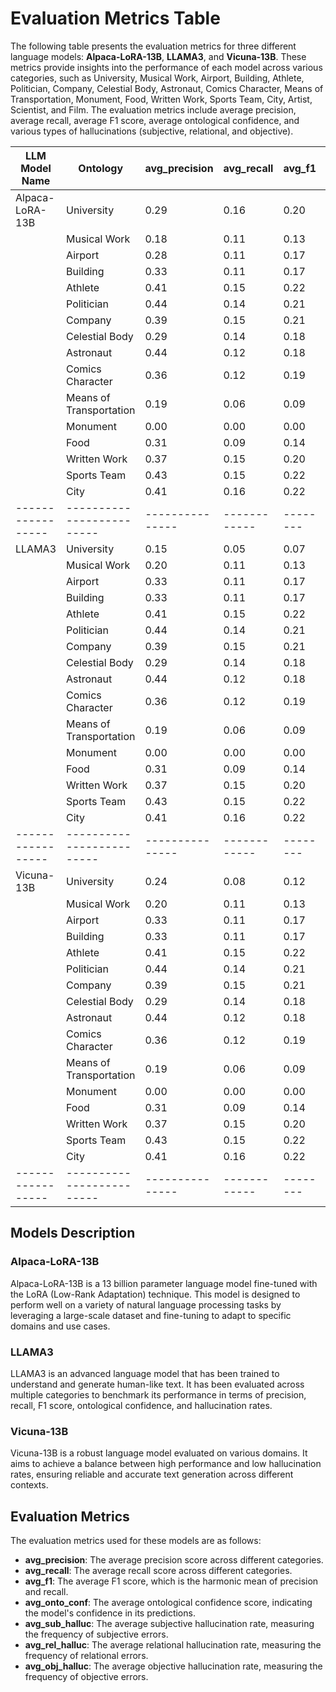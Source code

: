 # Evaluation Metrics Table

The following table presents the evaluation metrics for three different language models: **Alpaca-LoRA-13B**, **LLAMA3**, and **Vicuna-13B**. These metrics provide insights into the performance of each model across various categories, such as University, Musical Work, Airport, Building, Athlete, Politician, Company, Celestial Body, Astronaut, Comics Character, Means of Transportation, Monument, Food, Written Work, Sports Team, City, Artist, Scientist, and Film. The evaluation metrics include average precision, average recall, average F1 score, average ontological confidence, and various types of hallucinations (subjective, relational, and objective).

| LLM Model Name  | Ontology                | avg_precision | avg_recall | avg_f1 | avg_onto_conf | avg_sub_halluc | avg_rel_halluc | avg_obj_halluc |
|-----------------|-------------------------|---------------|------------|--------|---------------|----------------|----------------|----------------|
| Alpaca-LoRA-13B | University              | 0.29          | 0.16       | 0.20   | 0.89          | 0.13           | 0.30           | 0.06           |
|                 | Musical Work            | 0.18          | 0.11       | 0.13   | 0.49          | 0.39           | 0.51           | 0.31           |
|                 | Airport                 | 0.28          | 0.11       | 0.17   | 0.63          | 0.02           | 0.37           | 0.12           |
|                 | Building                | 0.33          | 0.11       | 0.17   | 0.83          | 0.02           | 0.17           | 0.09           |
|                 | Athlete                 | 0.41          | 0.15       | 0.22   | 0.73          | 0.00           | 0.27           | 0.20           |
|                 | Politician              | 0.44          | 0.14       | 0.21   | 0.73          | 0.07           | 0.27           | 0.16           |
|                 | Company                 | 0.39          | 0.15       | 0.21   | 0.55          | 0.11           | 0.45           | 0.33           |
|                 | Celestial Body          | 0.29          | 0.14       | 0.18   | 0.91          | 0.03           | 0.09           | 0.26           |
|                 | Astronaut               | 0.44          | 0.12       | 0.18   | 0.66          | 0.00           | 0.34           | 0.54           |
|                 | Comics Character        | 0.36          | 0.12       | 0.19   | 0.59          | 0.53           | 0.41           | 0.04           |
|                 | Means of Transportation | 0.19          | 0.06       | 0.09   | 0.62          | 0.00           | 0.38           | 0.21           |
|                 | Monument                | 0.00          | 0.00       | 0.00   | 0.49          | 0.11           | 0.51           | 0.21           |
|                 | Food                    | 0.31          | 0.09       | 0.14   | 0.64          | 0.00           | 0.36           | 0.27           |
|                 | Written Work            | 0.37          | 0.15       | 0.20   | 0.76          | 0.01           | 0.24           | 0.23           |
|                 | Sports Team             | 0.43          | 0.15       | 0.22   | 0.71          | 0.00           | 0.29           | 0.11           |
|                 | City                    | 0.41          | 0.16       | 0.22   | 0.71          | 0.03           | 0.26           | 0.15           |
|-----------------|-------------------------|---------------|------------|--------|---------------|----------------|----------------|----------------|
| LLAMA3          | University              | 0.15          | 0.05       | 0.07   | 0.43          | 0.02           | 0.58           | 0.23           |
|                 | Musical Work            | 0.20          | 0.11       | 0.13   | 0.49          | 0.39           | 0.51           | 0.31           |
|                 | Airport                 | 0.33          | 0.11       | 0.17   | 0.63          | 0.02           | 0.37           | 0.12           |
|                 | Building                | 0.33          | 0.11       | 0.17   | 0.83          | 0.02           | 0.17           | 0.09           |
|                 | Athlete                 | 0.41          | 0.15       | 0.22   | 0.73          | 0.00           | 0.27           | 0.20           |
|                 | Politician              | 0.44          | 0.14       | 0.21   | 0.73          | 0.07           | 0.27           | 0.16           |
|                 | Company                 | 0.39          | 0.15       | 0.21   | 0.55          | 0.11           | 0.45           | 0.33           |
|                 | Celestial Body          | 0.29          | 0.14       | 0.18   | 0.91          | 0.03           | 0.09           | 0.26           |
|                 | Astronaut               | 0.44          | 0.12       | 0.18   | 0.66          | 0.00           | 0.34           | 0.54           |
|                 | Comics Character        | 0.36          | 0.12       | 0.19   | 0.59          | 0.53           | 0.41           | 0.04           |
|                 | Means of Transportation | 0.19          | 0.06       | 0.09   | 0.62          | 0.00           | 0.38           | 0.21           |
|                 | Monument                | 0.00          | 0.00       | 0.00   | 0.49          | 0.11           | 0.51           | 0.21           |
|                 | Food                    | 0.31          | 0.09       | 0.14   | 0.64          | 0.00           | 0.36           | 0.27           |
|                 | Written Work            | 0.37          | 0.15       | 0.20   | 0.76          | 0.01           | 0.24           | 0.23           |
|                 | Sports Team             | 0.43          | 0.15       | 0.22   | 0.71          | 0.00           | 0.29           | 0.11           |
|                 | City                    | 0.41          | 0.16       | 0.22   | 0.71          | 0.03           | 0.26           | 0.15           |
|-----------------|-------------------------|---------------|------------|--------|---------------|----------------|----------------|----------------|
| Vicuna-13B      | University              | 0.24          | 0.08       | 0.12   | 0.70          | 0.00           | 0.30           | 0.06           |
|                 | Musical Work            | 0.20          | 0.11       | 0.13   | 0.49          | 0.39           | 0.51           | 0.31           |
|                 | Airport                 | 0.33          | 0.11       | 0.17   | 0.63          | 0.02           | 0.37           | 0.12           |
|                 | Building                | 0.33          | 0.11       | 0.17   | 0.83          | 0.02           | 0.17           | 0.09           |
|                 | Athlete                 | 0.41          | 0.15       | 0.22   | 0.73          | 0.00           | 0.27           | 0.20           |
|                 | Politician              | 0.44          | 0.14       | 0.21   | 0.73          | 0.07           | 0.27           | 0.16           |
|                 | Company                 | 0.39          | 0.15       | 0.21   | 0.55          | 0.11           | 0.45           | 0.33           |
|                 | Celestial Body          | 0.29          | 0.14       | 0.18   | 0.91          | 0.03           | 0.09           | 0.26           |
|                 | Astronaut               | 0.44          | 0.12       | 0.18   | 0.66          | 0.00           | 0.34           | 0.54           |
|                 | Comics Character        | 0.36          | 0.12       | 0.19   | 0.59          | 0.53           | 0.41           | 0.04           |
|                 | Means of Transportation | 0.19          | 0.06       | 0.09   | 0.62          | 0.00           | 0.38           | 0.21           |
|                 | Monument                | 0.00          | 0.00       | 0.00   | 0.49          | 0.11           | 0.51           | 0.21           |
|                 | Food                    | 0.31          | 0.09       | 0.14   | 0.64          | 0.00           | 0.36           | 0.27           |
|                 | Written Work            | 0.37          | 0.15       | 0.20   | 0.76          | 0.01           | 0.24           | 0.23           |
|                 | Sports Team             | 0.43          | 0.15       | 0.22   | 0.71          | 0.00           | 0.29           | 0.11           |
|                 | City                    | 0.41          | 0.16       | 0.22   | 0.71          | 0.03           | 0.26           | 0.15           |
|-----------------|-------------------------|---------------|------------|--------|---------------|----------------|----------------|----------------|

## Models Description

### Alpaca-LoRA-13B
Alpaca-LoRA-13B is a 13 billion parameter language model fine-tuned with the LoRA (Low-Rank Adaptation) technique. This model is designed to perform well on a variety of natural language processing tasks by leveraging a large-scale dataset and fine-tuning to adapt to specific domains and use cases.

### LLAMA3
LLAMA3 is an advanced language model that has been trained to understand and generate human-like text. It has been evaluated across multiple categories to benchmark its performance in terms of precision, recall, F1 score, ontological confidence, and hallucination rates.

### Vicuna-13B
Vicuna-13B is a robust language model evaluated on various domains. It aims to achieve a balance between high performance and low hallucination rates, ensuring reliable and accurate text generation across different contexts.

## Evaluation Metrics
The evaluation metrics used for these models are as follows:
- **avg_precision**: The average precision score across different categories.
- **avg_recall**: The average recall score across different categories.
- **avg_f1**: The average F1 score, which is the harmonic mean of precision and recall.
- **avg_onto_conf**: The average ontological confidence score, indicating the model's confidence in its predictions.
- **avg_sub_halluc**: The average subjective hallucination rate, measuring the frequency of subjective errors.
- **avg_rel_halluc**: The average relational hallucination rate, measuring the frequency of relational errors.
- **avg_obj_halluc**: The average objective hallucination rate, measuring the frequency of objective errors.
